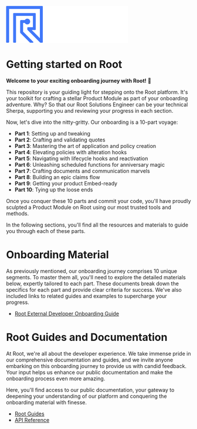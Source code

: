 <img src="root-logo.png"  height="100">

# Getting started on Root

**Welcome to your exciting onboarding journey with Root!** 🥳

This repository is your guiding light for stepping onto the Root platform. It's your toolkit for crafting a stellar Product Module as part of your onboarding adventure. Why? So that our Root Solutions Engineer can be your technical Sherpa, supporting you and reviewing your progress in each section.

Now, let's dive into the nitty-gritty. Our onboarding is a 10-part voyage:

- **Part 1**: Setting up and tweaking
- **Part 2**: Crafting and validating quotes
- **Part 3**: Mastering the art of application and policy creation
- **Part 4**: Elevating policies with alteration hooks
- **Part 5**: Navigating with lifecycle hooks and reactivation
- **Part 6**: Unleashing scheduled functions for anniversary magic
- **Part 7**: Crafting documents and communication marvels
- **Part 8**: Building an epic claims flow
- **Part 9**: Getting your product Embed-ready
- **Part 10**: Tying up the loose ends

Once you conquer these 10 parts and commit your code, you'll have proudly sculpted a Product Module on Root using our most trusted tools and methods.

In the following sections, you'll find all the resources and materials to guide you through each of these parts.

# Onboarding Material

As previously mentioned, our onboarding journey comprises 10 unique segments. To master them all, you'll need to explore the detailed materials below, expertly tailored to each part. These documents break down the specifics for each part and provide clear criteria for success. We've also included links to related guides and examples to supercharge your progress.

- [Root External Developer Onboarding Guide](#)

# Root Guides and Documentation

At Root, we're all about the developer experience. We take immense pride in our comprehensive documentation and guides, and we invite anyone embarking on this onboarding journey to provide us with candid feedback. Your input helps us enhance our public documentation and make the onboarding process even more amazing.

Here, you'll find access to our public documentation, your gateway to deepening your understanding of our platform and conquering the onboarding material with finesse.

- [Root Guides](https://docs.rootplatform.com/docs)
- [API Reference](https://docs.rootplatform.com/reference/getting-started-1)
